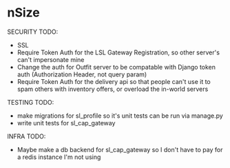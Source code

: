 # nSize

SECURITY TODO:
- SSL
- Require Token Auth for the LSL Gateway Registration, so other server's can't impersonate mine
- Change the auth for Outfit server to be compatable with Django token auth (Authorization Header, not query param)
- Require Token Auth for the delivery api so that people can't use it to spam others with inventory offers, or overload the in-world servers

TESTING TODO:
- make migrations for sl_profile so it's unit tests can be run via manage.py
- write unit tests for sl_cap_gateway

INFRA TODO:
- Maybe make a db backend for sl_cap_gateway so I don't have to pay for a redis instance I'm not using

